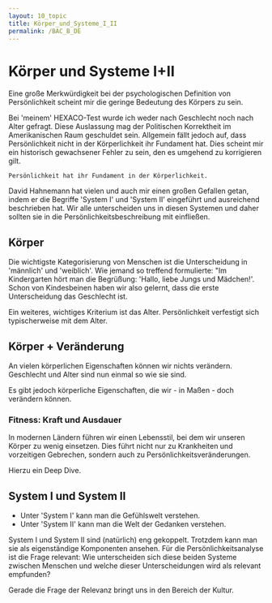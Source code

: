 ```yaml
---
layout: 10_topic
title: Körper_und_Systeme_I_II
permalink: /BAC_B_DE
---
```


# Körper und Systeme I+II

Eine große Merkwürdigkeit bei der psychologischen Definition von Persönlichkeit scheint mir die geringe Bedeutung des Körpers zu sein.

Bei 'meinem' HEXACO-Test wurde ich weder nach Geschlecht noch nach Alter gefragt. Diese Auslassung mag der Politischen Korrektheit im Amerikanischen Raum geschuldet sein. Allgemein fällt jedoch auf, dass Persönlichkeit nicht in der Körperlichkeit ihr Fundament hat. Dies scheint mir ein historisch gewachsener Fehler zu sein, den es umgehend zu korrigieren gilt.

>
    Persönlichkeit hat ihr Fundament in der Körperlichkeit.

David Hahnemann hat vielen und auch mir einen großen Gefallen getan, indem er die Begriffe 'System I' und 'System II' eingeführt und ausreichend beschrieben hat. Wir alle unterscheiden uns in diesen Systemen und daher sollten sie in die Persönlichkeitsbeschreibung mit einfließen. 


## Körper

Die wichtigste Kategorisierung von Menschen ist die Unterscheidung in 'männlich' und 'weiblich'.
Wie jemand so treffend formulierte: "Im Kindergarten hört man die Begrüßung: 'Hallo, liebe Jungs und Mädchen!'. Schon von Kindesbeinen haben wir also gelernt, dass die erste Unterscheidung das Geschlecht ist.

Ein weiteres, wichtiges Kriterium ist das Alter. Persönlichkeit verfestigt sich typischerweise mit dem Alter.

## Körper + Veränderung

An vielen körperlichen Eigenschaften können wir nichts verändern.
Geschlecht und Alter sind nun einmal so wie sie sind. 

Es gibt jedoch körperliche Eigenschaften, die wir - in Maßen - doch verändern können. 

### Fitness: Kraft und Ausdauer

In modernen Ländern führen wir einen Lebensstil, bei dem wir unseren Körper zu wenig einsetzen.
Dies führt nicht nur zu Krankheiten und vorzeitigen Gebrechen, sondern auch zu Persönlichkeitsveränderungen.

Hierzu ein Deep Dive.

## System I und System II

- Unter 'System I' kann man die Gefühlswelt verstehen. 
- Unter 'System II' kann man die Welt der Gedanken verstehen. 

System I und System II sind (natürlich) eng gekoppelt. Trotzdem kann man sie als eigenständige Komponenten ansehen. 
Für die Persönlichkeitsanalyse ist die Frage relevant: Wie unterscheiden sich diese beiden Systeme zwischen Menschen und welche dieser Unterscheidungen wird als relevant empfunden?

Gerade die Frage der Relevanz bringt uns in den Bereich der Kultur.




